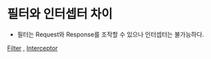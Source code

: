 # 필터와 인터셉터 차이

- 필터는 Request와 Response를 조작할 수 있으나 인터셉터는 불가능하다.


[Filter](https://github.com/minjun7283/TIL/blob/master/Spring/SpringSecurity/filter.md) ,
[Interceptor](https://github.com/minjun7283/TIL/blob/master/Spring/SpringSecurity/interceptor.md)